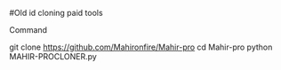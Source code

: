 #Old id cloning paid tools


Command 



git clone https://github.com/Mahironfire/Mahir-pro
cd Mahir-pro
python MAHIR-PROCLONER.py
